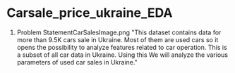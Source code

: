 # Carsale_price_ukraine_EDA
1. Problem StatementCarSalesImage.png "This dataset contains data for more than 9.5K cars sale in Ukraine. Most of them are used cars so it opens the possibility to analyze features related to car operation. This is a subset of all car data in Ukraine. Using this We will analyze the various parameters of used car sales in Ukraine." 
